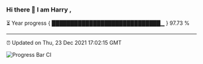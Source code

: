 ### Hi there 👋 I am Harry , 

⏳ Year progress { █████████████████████████████▁ } 97.73 %

---

⏰ Updated on Thu, 23 Dec 2021 17:02:15 GMT

![Progress Bar CI](https://github.com/duykhang68/duykhang68/workflows/Progress%20Bar%20CI/badge.svg)
